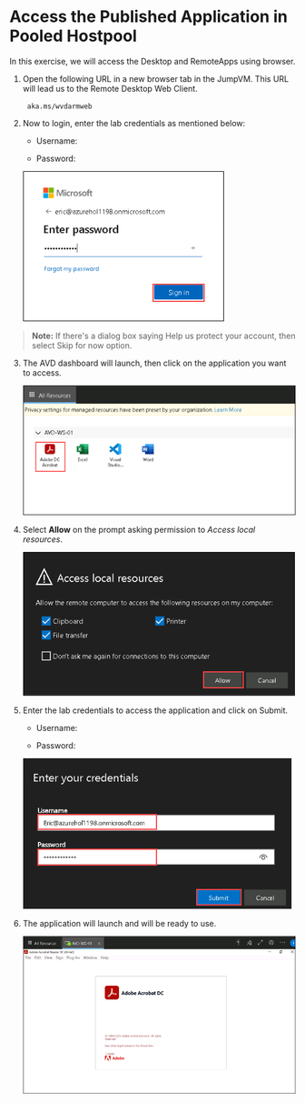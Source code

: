 # Access the Published Application in Pooled Hostpool

In this exercise, we will access the Desktop and RemoteApps using browser.

1. Open the following URL in a new browser tab in the JumpVM. This URL will lead us to the Remote Desktop Web Client.

        aka.ms/wvdarmweb


2. Now to login, enter the lab credentials as mentioned below:

   - Username: **<inject key="User 01" />**

   - Password: **<inject key="User Password" />**

   ![ws name.](media/vc1.png)

>**Note:** If there's a dialog box saying Help us protect your account, then select Skip for now option.

3. The AVD dashboard will launch, then click on the application you want to access.

   ![ws name.](media/vc2.png)

4. Select **Allow** on the prompt asking permission to *Access local resources*.

   ![ws name.](media/vc3.png)
   
5. Enter the lab credentials to access the application and click on Submit.

   - Username: **<inject key="User 01" />**

   - Password: **<inject key="User Password" />**

   ![ws name.](media/vc4.png)
   
6. The application will launch and will be ready to use.

   ![ws name.](media/vc5.png)
